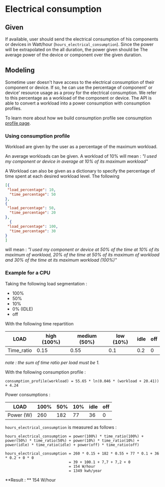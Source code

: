 # Electrical consumption

## Given

If available, user should send the electrical consumption of his components or devices in Watt/hour (`hours_electrical_consumption`).
Since the power will be extrapolated on the all duration, the power given should be The average power of the device or component over the given duration.


## Modeling

Sometime user doesn't have access to the electrical consumption of their component or device.
If so, he can use the percentage of component' or device' resource usage as a proxy for the electrical consumption. We refer to this percentage as a workload of the component or device.
The API is able to convert a workload into a power consumption with consumption profiles.

To learn more about how we build consumption profile see consumption [profile page](../consumption_profile.md).

### Using consumption profile

Workload are given by the user as a percentage of the maximum workload.

An average workloads can be given. A workload of 10% will mean : *"I used my component or device in average at 10% of its maximum workload"*

A Workload can also be given as a dictionary to specify the percentage of time spent at each desired workload level.
The following 

```json
[{
 "load_percentage": 10,
  "time_percentage": 50
},
{
 "load_percentage": 50,
  "time_percentage": 20
},
  {
 "load_percentage": 100,
  "time_percentage": 30
}
]
```

will mean : *"I used my component or device at 50% of the time at 10% of its maximum of workload, 20%  of the time at 50% of its maximum of workload and 30% of the time at its maximum workload (100%)"*

### Example for a CPU

Taking the following load segmentation :

- 100%
- 50%
- 10%
- 0% (IDLE)
- off

With the following time repartition

| LOAD       | high (100%) | medium (50%) | low (10%) | idle  | off    |
| ---------- | ----------- | ------------ |-----------|-------|--------|
| Time_ratio | 0.15        | 0.55         | 0.1       | 0.2   | 0      |

_note : the sum of time ratio per load must be 1._

With the following consumption profile : 

```consumption_profile(workload) = 55.65 * ln(0.046 * (workload + 20.41)) + 4.24```

Power consumptions : 

| LOAD      | 100% | 50% | 10% | idle | off |
| --------- |------|-----|-----|------|-----|
| Power (W) | 260  | 182 | 77  | 36   | 0   |

`hours_electrical_consumption` is measured as follows :

```
hours_electrical_consumption = power(100%) * time_ratio(100%) + power(50%) * time_ratio(50%) + power(10%) * time_ratio(10%) + power(idle) * time_ratio(idle) + power(off) * time_ratio(off)
```

```
hours_electrical_consumption = 260 * 0.15 + 182 * 0.55 + 77 * 0.1 + 36 * 0.2 + 0 * 0
                             = 39 + 100.1 + 7,7 + 7,2 + 0
                             = 154 W/hour
                             = 1349 kwh/year
```

**Result : ** 154 W/hour

